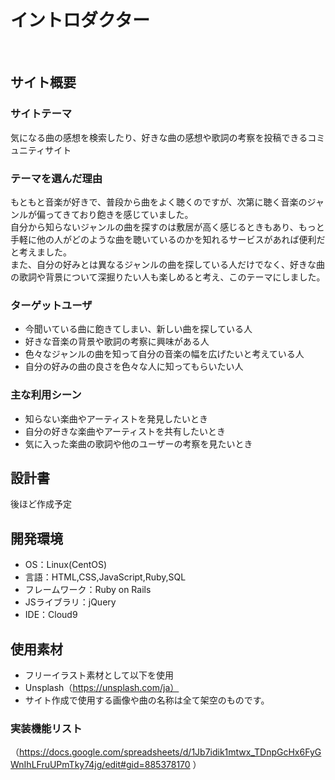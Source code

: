 # イントロダクター
​
## サイト概要

### サイトテーマ
<!--何を『目的』とし、どのような『分類』なのかを簡潔に書く-->
気になる曲の感想を検索したり、好きな曲の感想や歌詞の考察を投稿できるコミュニティサイト
### テーマを選んだ理由
<!--なぜこのようなテーマにしたかを説明する-->
もともと音楽が好きで、普段から曲をよく聴くのですが、次第に聴く音楽のジャンルが偏ってきており飽きを感じていました。<br>
自分から知らないジャンルの曲を探すのは敷居が高く感じるときもあり、もっと手軽に他の人がどのような曲を聴いているのかを知れるサービスがあれば便利だと考えました。<br>
また、自分の好みとは異なるジャンルの曲を探している人だけでなく、好きな曲の歌詞や背景について深掘りたい人も楽しめると考え、このテーマにしました。

### ターゲットユーザ
<!--誰に使ってもらうかを具体的に記載する-->
- 今聞いている曲に飽きてしまい、新しい曲を探している人
- 好きな音楽の背景や歌詞の考察に興味がある人
- 色々なジャンルの曲を知って自分の音楽の幅を広げたいと考えている人
- 自分の好みの曲の良さを色々な人に知ってもらいたい人
​
### 主な利用シーン
<!--どのような時に使うのかの状況を記載すること-->
- 知らない楽曲やアーティストを発見したいとき
- 自分の好きな楽曲やアーティストを共有したいとき
- 気に入った楽曲の歌詞や他のユーザーの考察を見たいとき


## 設計書
<!--テーマを設定・提出する時点では不要です-->
​後ほど作成予定
## 開発環境
- OS：Linux(CentOS)
- 言語：HTML,CSS,JavaScript,Ruby,SQL
- フレームワーク：Ruby on Rails
- JSライブラリ：jQuery
- IDE：Cloud9
​
## 使用素材
- フリーイラスト素材として以下を使用
- Unsplash（https://unsplash.com/ja）
- サイト作成で使用する画像や曲の名称は全て架空のものです。


### 実装機能リスト
（https://docs.google.com/spreadsheets/d/1Jb7idik1mtwx_TDnpGcHx6FyGWnIhLFruUPmTky74jg/edit#gid=885378170 ）

